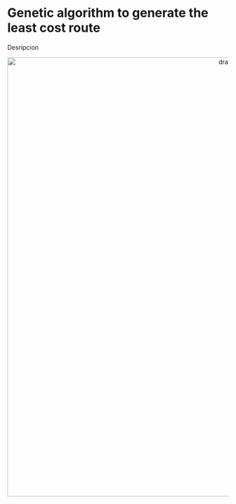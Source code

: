 # **Genetic algorithm to generate the least cost route**

Desripcion 

<p align="center">
<img src="./media/Demo.mp4" alt="drawing" width="1000"/>  
</p>
